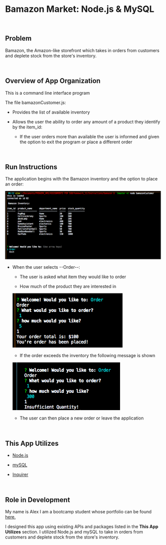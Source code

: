 # Bamazon Market: Node.js & MySQL
<br>

## Problem

Bamazon, the Amazon-like storefront which takes in orders from customers and deplete stock from the store's inventory.


<br>

## Overview of App Organization

This is a command line interface program


The file bamazonCustomer.js:

   * Provides the list of available inventory

   * Allows the user the ability to order any amount of a product they identify by the item_id:

     * If the user orders more than available the user is informed and given the option to exit the program or place a different order

<br>

## Run Instructions

The application begins with the Bamazon inventory and the option to place an order:

![Start Page](assets/images/StartPage.png)

   * When the user selects --Order--:

     * The user is asked what item they would like to order

     * How much of the product they are interested in
     
     ![Normal Order](assets/images/NormalOrder.png)

     * If the order exceeds the inventory the following message is shown

     ![Excessive Order](assets/images/ExcessiveOrder.png)


     * The user can then place a new order or leave the application

<br>

## This App Utilizes

   * [Node.js](https://nodejs.org/en/about/)

   * [mySQL](https://www.mysql.com/)

   * [Inquirer](https://www.npmjs.com/package/inquirer)



<br>

## Role in Development

My name is Alex I am a bootcamp student whose portfolio can be found
[here.]( https://alexsamalot19.github.io/Samalot-Alexander-Portfolio/)

I designed this app using existing APIs and packages listed in the **This App Utilizes** section. I utilized Node.js and mySQL to take in orders from customers and deplete stock from the store's inventory.